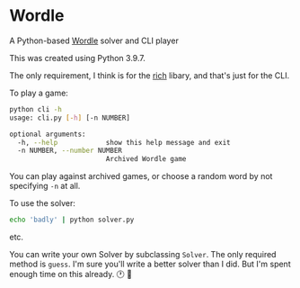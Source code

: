 # Wordle

A Python-based [Wordle](https://www.powerlanguage.co.uk/wordle/) solver and CLI player

This was created using Python 3.9.7.

The only requirement, I think is for the [rich](https://pypi.org/project/rich/) libary, and that's just for the CLI.

To play a game:

```bash
python cli -h
usage: cli.py [-h] [-n NUMBER]

optional arguments:
  -h, --help            show this help message and exit
  -n NUMBER, --number NUMBER
                        Archived Wordle game
```

You can play against archived games, or choose a random word by not
specifying `-n` at all.

To use the solver:

```bash
echo 'badly' | python solver.py
```

etc.

You can write your own Solver by subclassing `Solver`. The only required method is `guess`. I'm
sure you'll write a better solver than I did. But I'm spent enough time on this already. :clock1: :vampire:
